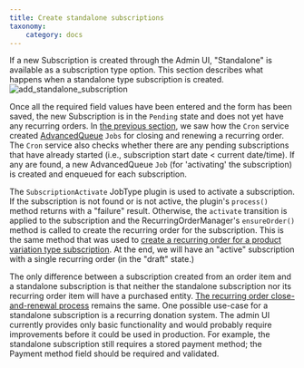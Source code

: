 ```yaml
---
title: Create standalone subscriptions
taxonomy:
    category: docs
---
```


If a new Subscription is created through the Admin UI, "Standalone" is available as a subscription type option. This section describes what happens when a standalone type subscription is created.
![add_standalone_subscription](../images/add_standalone_subscription.png)

Once all the required field values have been entered and the form has been saved, the new Subscription is in the `Pending` state and does not yet have any recurring orders. In [the previous section](../04.close-and-renew-subscriptions/docs.md), we saw how the `Cron` service created [AdvancedQueue](https://www.drupal.org/project/advancedqueue) `Jobs` for closing and renewing a recurring order. The `Cron` service also checks whether there are any pending subscriptions that have already started (i.e., subscription start date < current date/time). If any are found, a new AdvancedQueue `Job` (for 'activating' the subscription) is created and enqueued for each subscription.

The `SubscriptionActivate` JobType plugin is used to activate a subscription. If the subscription is not found or is not active, the plugin's `process()` method returns with a "failure" result. Otherwise, the `activate` transition is applied to the subscription and the RecurringOrderManager's `ensureOrder()` method is called to create the recurring order for the subscription. This is the same method that was used to [create a recurring order for a product variation type subscription](../03.create-subscriptions/docs.md). At the end, we will have an "active" subscription with a single recurring order (in the "draft" state.) 

The only difference between a subscription created from an order item and a standalone subscription is that neither the standalone subscription nor its recurring order item will have a purchased entity. [The recurring order close-and-renewal process](../04.close-and-renew-subscriptions/docs.md) remains the same. One possible use-case for a standalone subscription is a recurring donation system. The admin UI currently provides only basic functionality and would probably require improvements before it could be used in production. For example, the standalone subscription still requires a stored payment method; the Payment method field should be required and validated.
